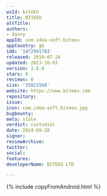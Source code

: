 ```yaml
---
wsId: biteEU
title: BITEEU
altTitle: 
authors:
- danny
appId: com.idea-soft.biteeu
appCountry: gb
idd: '1472991783'
released: 2019-07-24
updated: 2023-10-03
version: 1.6.0
stars: 0
reviews: 0
size: '35821568'
website: https://www.biteeu.com
repository: 
issue: 
icon: com.idea-soft.biteeu.jpg
bugbounty: 
meta: stale
verdict: custodial
date: 2024-09-28
signer: 
reviewArchive: 
twitter: 
social: 
features: 
developerName: BITEEU LTD

---
```


{% include copyFromAndroid.html %}